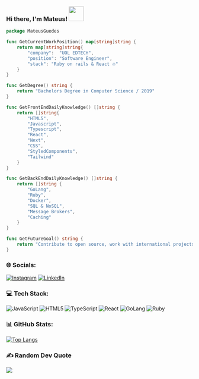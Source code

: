 ###  Hi there, I'm Mateus! <img src="https://media.giphy.com/media/WUlplcMpOCEmTGBtBW/giphy.gif" width="40"> 

```go
package MateusGuedes

func GetCurrentWorkPosition() map[string]string {
	return map[string]string{
		"company":  "UOL EDTECH",
		"position": "Software Engineer",
		"stack": "Ruby on rails & React 🔥"
	}
}

func GetDegree() string {
	return "Bachelors Degree in Computer Science / 2019"
}

func GetFrontEndDailyKnowledge() []string {
	return []string{
		"HTML5",
		"Javascript",
		"Typescript",
		"React",
		"Next",
		"CSS",
		"StyledComponents",
		"Tailwind"
	}
}

func GetBackEndDailyKnowledge() []string {
	return []string {
		"GoLang",
		"Ruby",
		"Docker",
		"SQL & NoSQL",
		"Message Brokers",
		"Caching"
	}
}

func GetFutureGoal() string {
	return "Contribute to open source, work with international projects and help a lot with knowledge"
}
```
### 🌐 Socials:
[![Instagram](https://img.shields.io/badge/Instagram-%23E4405F.svg?logo=Instagram&logoColor=white)](https://www.instagram.com/mxteusg/) [![LinkedIn](https://img.shields.io/badge/LinkedIn-%230077B5.svg?logo=linkedin&logoColor=white)](https://www.linkedin.com/in/mateusguedess/t) 

### 💻 Tech Stack:
![JavaScript](https://img.shields.io/badge/javascript-%23323330.svg?style=for-the-badge&logo=javascript&logoColor=%23F7DF1E) ![HTML5](https://img.shields.io/badge/html5-%23E34F26.svg?style=for-the-badge&logo=html5&logoColor=white) ![TypeScript](https://img.shields.io/badge/typescript-%23007ACC.svg?style=for-the-badge&logo=typescript&logoColor=white)    ![React](https://img.shields.io/badge/react-%2320232a.svg?style=for-the-badge&logo=react&logoColor=%2361DAFB)
![GoLang](https://img.shields.io/badge/golang-%23007ACC.svg?style=for-the-badge&logo=go&logoColor=white)
![Ruby](https://img.shields.io/badge/ruby-%23E34F26.svg?style=for-the-badge&logo=ruby&logoColor=white) 	
### 📊 GitHub Stats:

[![Top Langs](https://github-readme-stats.vercel.app/api/top-langs/?username=MateusGuedess&theme=dracula)](https://github.com/anuraghazra/github-readme-stats)

### ✍️ Random Dev Quote
![](https://quotes-github-readme.vercel.app/api?type=horizontal&theme=radical)

